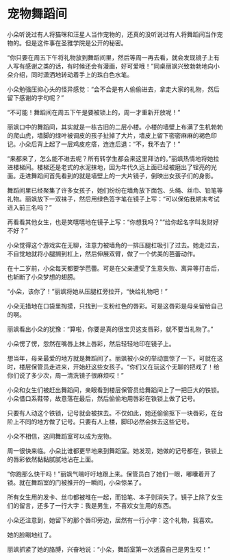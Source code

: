 # 宠物舞蹈间

小朵听说过有人将猫咪和汪星人当作宠物的，还真的没听说过有人将舞蹈间当作宠物的。但是这件事在圣雅学院是公开的秘密。 

“你只要在周五下午将礼物放到舞蹈间里，然后等周一再去看，就会发现镜子上有人写有感谢之类的话，有时候还会有漫画，好可爱哦！”同桌丽飒兴致勃勃地向小朵介绍，同时潇洒地转动着手上的珠白色水笔。 

小朵勉强压抑心头的怪异感觉：“会不会是有人偷偷进去，拿走大家的礼物，然后留下感谢的字句呢？” 

“不可能！舞蹈间在周五下午是要被锁上的，周一才重新开放呢！” 

丽飒口中的舞蹈间，其实就是一栋古旧的二层小楼。小楼的墙壁上布满了生机勃勃的爬山虎，墙脚的绿叶被调皮的孩子扯掉了大片，墙皮上留下密密麻麻的褐色印记。小朵后背上起了一层鸡皮疙瘩，连连后退：“不，我不去了！” 

“来都来了，怎么能不进去呢？所有转学生都会来这里拜访的。”丽飒热情地将她拉进楼梯间。楼梯还是老式的水泥抹地，因为年代久远上面已经被磨出了锃亮的光面。走进舞蹈间首先看到的就是墙壁上的一大片镜子，倒映出女孩子们的身影。 

舞蹈间里已经聚集了许多女孩子，她们纷纷在墙角放下面包、头绳、丝巾、铅笔等礼物。丽飒放下一双袜子，然后用绿色签字笔在镜子上写：“可以保佑我期末考试进入前三名吗？” 

再看看其他女生，也是笑嘻嘻地在镜子上写：“你想我吗？”“给你起名字叫发财好不好？” 

小朵觉得这个游戏实在无聊，注意力被墙角的一排压腿杠吸引了过去。她走过去，不自觉地就将小腿搁到杠上，然后伸展双臂，做了一个优美的芭蕾动作。 

在十二岁前，小朵每天都要学芭蕾。可是在父亲遭受了生意失败、离异等打击后，也斩断了小朵梦想的翅膀。 

“小朵，该你了！”丽飒将她从压腿杠旁拉开，“快给礼物吧！” 

小朵无措地在口袋里掏摸，只找到一支粉红色的唇彩。可是这唇彩是母亲留给自己的啊。 

丽飒看出小朵的犹豫：“算啦，你要是真的很宝贝这支唇彩，就不要当礼物了。” 

小朵愣了愣，忽然在嘴唇上抹上唇彩，然后轻轻地印在镜子上。 

想当年，母亲最爱的地方就是舞蹈间了。丽飒被小朵的举动震惊了一下。可就在这时，楼层保管员走进来，开始赶这些女孩子。“你们又在玩这个无聊的把戏了！给你们说了多少次，周一清洗镜子很麻烦哎！” 

小朵和女生们被赶出舞蹈间，亲眼看到楼层保管员给舞蹈间上了一把巨大的铁锁。小朵借口系鞋带，故意落在最后，然后偷偷地用唇彩在铁锁上做了记号。 

只要有人动这个铁锁，记号就会被抹去。不仅如此，她还偷偷抠下一块唇彩，在台阶上不同的地方做了记号。只要有人上楼，脚印必然会抹去这些记号。 

小朵不相信，这间舞蹈室可以成为宠物。 

周一很快来临。小朵比谁都更早地来到舞蹈室。她发现，她做的记号都在，铁锁上的唇彩依然黏黏腻腻地沾在上面。 

“你跑那么快干吗！”丽飒气喘吁吁地跟上来。保管员白了她们一眼，嘟囔着开了锁。就在舞蹈室的门被推开的一瞬间，小朵惊呆了。 

所有女生用的发卡、丝巾都被堆在一起，而铅笔、本子则消失了。镜子上除了女生们的留言，还多了一行大字：我是男生，不喜欢女生用的东西。 

小朵还注意到，她留下的那个唇印旁边，居然有一行小字：这个礼物，我喜欢。 

她的脸唰地红了。 

丽飒抓紧了她的胳膊，兴奋地说：“小朵，舞蹈室第一次透露自己是男生哎！”